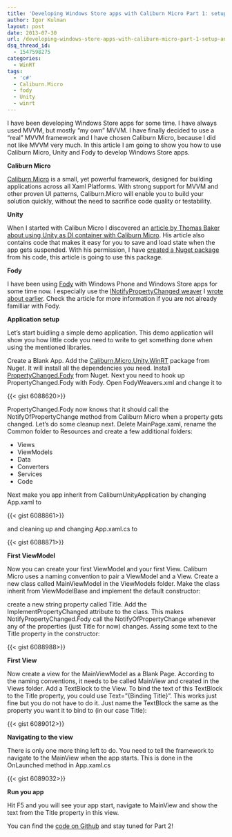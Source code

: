```yaml
---
title: 'Developing Windows Store apps with Caliburn Micro Part 1: setup and first view'
author: Igor Kulman
layout: post
date: 2013-07-30
url: /developing-windows-store-apps-with-caliburn-micro-part-1-setup-and-first-view/
dsq_thread_id:
  - 1547598275
categories:
  - WinRT
tags:
  - 'c#'
  - Caliburn.Micro
  - fody
  - Unity
  - winrt
---
```

I have been developing Windows Store apps for some time. I have always used MVVM, but mostly &#8220;my own&#8221; MVVM. I have finally decided to use a &#8220;real&#8221; MVVM framework and I have chosen Caliburn Micro, because I did not like MVVM very much. In this article I am going to show you how to use Caliburn Micro, Unity and Fody to develop Windows Store apps. 

**Caliburn Micro**

[Caliburn Micro][1] is a small, yet powerful framework, designed for building applications across all Xaml Platforms. With strong support for MVVM and other proven UI patterns, Caliburn.Micro will enable you to build your solution quickly, without the need to sacrifice code quality or testability.

**Unity**

When I started with Calibun Micro I discovered an [article by Thomas Baker about using Unity as DI container with Caliburn Micro][2]. His article also contains code that makes it easy for you to save and load state when the app gets suspended. With his permission, I have [created a Nuget package][3] from his code, this article is going to use this package.

**Fody**

I have been using [Fody][4] with Windows Phone and Windows Store apps for some time now. I especially use the [INotifyPropertyChanged weaver][5] I [wrote about earlier][6]. Check the article for more information if you are not already familliar with Fody.

**Application setup**

Let&#8217;s start buidling a simple demo application. This demo application will show you how little code you need to write to get something done when using the mentioned libraries.

Create a Blank App. Add the [Caliburn.Micro.Unity.WinRT][7] package from Nuget. It will install all the dependencies you need. Install [PropertyChanged.Fody][8] from Nuget. Next you need to hook up PropertyChanged.Fody with Fody. Open FodyWeavers.xml and change it to

{{< gist 6088620>}}

PropertyChanged.Fody now knows that it should call the NotifyOfPropertyChange method from Caliburn Micro when a property gets changed. Let&#8217;s do some cleanup next. Delete MainPage.xaml, rename the Common folder to Resources and create a few additional folders: 

  * Views
  * ViewModels
  * Data
  * Converters
  * Services
  * Code

Next make you app inherit from CaliburnUnityApplication by changing App.xaml to

{{< gist 6088861>}}

and cleaning up and changing App.xaml.cs to

{{< gist 6088871>}}

**First ViewModel**

Now you can create your first ViewModel and your first View. Caliburn Micro uses a naming convention to pair a ViewModel and a View. Create a new class called MainViewModel in the ViewModels folder. Make the class inherit from ViewModelBase and implement the default constructor:

create a new string property called Title. Add the ImplementPropertyChanged attribute to the class. This makes NotifyPropertyChanged.Fody call the NotifyOfPropertyChange whenever any of the properties (just Title for now) changes. Assing some text to the Title property in the constructor:

{{< gist 6088988>}}

**First View**

Now create a view for the MainViewModel as a Blank Page. According to the naming conventions, it needs to be called MainView and created in the Views folder. Add a TextBlock to the View. To bind the text of this TextBlock to the Title property, you could use Text=&#8221;{Binding Title}&#8221;. This works just fine but you do not have to do it. Just name the TextBlock the same as the property you want it to bind to (in our case Title):

{{< gist 6089012>}}

**Navigating to the view**

There is only one more thing left to do. You need to tell the framework to navigate to the MainView when the app starts. This is done in the OnLaunched method in App.xaml.cs

{{< gist 6089032>}}

**Run you app**

Hit F5 and you will see your app start, navigate to MainView and show the text from the Title property in this view.

You can find the [code on Github][9] and stay tuned for Part 2!

 [1]: https://caliburnmicro.codeplex.com/
 [2]: http://nybbles.blogspot.cz/2013/02/winrt-caliburnmicro-and-ioc-part-3.html
 [3]: https://nuget.org/packages/Caliburn.Micro.Unity.WinRT/
 [4]: https://github.com/Fody/Fody
 [5]: https://github.com/Fody/PropertyChanged
 [6]: http://blog.kulman.sk/inotifypropertychanged-the-easy-way-in-windows-phone-and-windows-8/ "INotifyPropertyChanged the easy way in Windows Phone and Windows 8"
 [7]: http://www.nuget.org/packages/Caliburn.Micro.Unity.WinRT/
 [8]: http://www.nuget.org/packages/PropertyChanged.Fody/
 [9]: https://github.com/igorkulman/CaliburnDemoWinRT